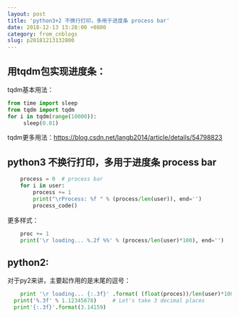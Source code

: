 ```yaml
---
layout: post
title: 'python3+2 不换行打印，多用于进度条 process bar'
date: 2018-12-13 13:28:00 +0800
category: from_cnblogs
slug: p20181213132800
---
```

## 用tqdm包实现进度条：
tqdm基本用法：
```python
from time import sleep
from tqdm import tqdm
for i in tqdm(range(10000)):
     sleep(0.01)

```
tqdm更多用法：https://blog.csdn.net/langb2014/article/details/54798823


## python3 不换行打印，多用于进度条 process bar

```python
    process = 0  # process bar
    for i in user:  
        process += 1
        print("\rProcess: %f " % (process/len(user)), end='')
        process_code()
```

更多样式：
```python
    proc += 1
    print('\r loading... %.2f %%' % (process/len(user)*100), end='')
```

## python2:
对于py2来讲，主要起作用的是末尾的逗号：
```python
    print '\r loading... {:.3f}' .format( (float(proces))/len(user)*100 ) ,
  print('%.3f' % 1.12345678)     # Let's take 3 decimal places
  print'{:.3f}'.format(3.14159)
```